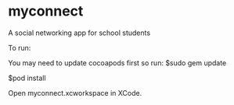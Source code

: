 # myconnect
A social networking app for school students

To run:

You may need to update cocoapods first so run:
$sudo gem update

$pod install

Open myconnect.xcworkspace in XCode.



